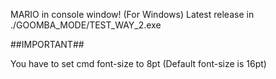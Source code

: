 MARIO in console window! (For Windows)
Latest release in ./GOOMBA_MODE/TEST_WAY_2.exe

##IMPORTANT##

You have to set cmd font-size to 8pt (Default font-size is 16pt)
